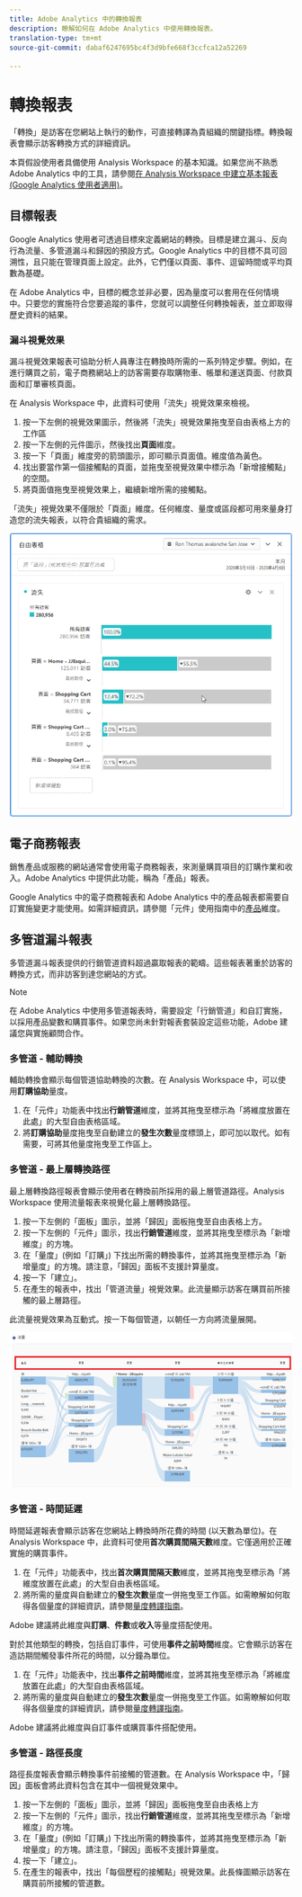 ```yaml
---
title: Adobe Analytics 中的轉換報表
description: 瞭解如何在 Adobe Analytics 中使用轉換報表。
translation-type: tm+mt
source-git-commit: dabaf6247695bc4f3d9bfe668f3ccfca12a52269

---
```



# 轉換報表

「轉換」是訪客在您網站上執行的動作，可直接轉譯為貴組織的關鍵指標。轉換報表會顯示訪客轉換方式的詳細資訊。

本頁假設使用者具備使用 Analysis Workspace 的基本知識。如果您尚不熟悉 Adobe Analytics 中的工具，請參閱[在 Analysis Workspace 中建立基本報表 (Google Analytics 使用者適用)](create-report.md)。

## 目標報表

Google Analytics 使用者可透過目標來定義網站的轉換。目標是建立漏斗、反向行為流量、多管道漏斗和歸因的預設方式。Google Analytics 中的目標不具可回溯性，且只能在管理頁面上設定。此外，它們僅以頁面、事件、逗留時間或平均頁數為基礎。

在 Adobe Analytics 中，目標的概念並非必要，因為量度可以套用在任何情境中。只要您的實施符合您要追蹤的事件，您就可以調整任何轉換報表，並立即取得歷史資料的結果。

### 漏斗視覺效果

漏斗視覺效果報表可協助分析人員專注在轉換時所需的一系列特定步驟。例如，在進行購買之前，電子商務網站上的訪客需要存取購物車、帳單和運送頁面、付款頁面和訂單審核頁面。

在 Analysis Workspace 中，此資料可使用「流失」視覺效果來檢視。

1. 按一下左側的視覺效果圖示，然後將「流失」視覺效果拖曳至自由表格上方的工作區
2. 按一下左側的元件圖示，然後找出&#x200B;**頁面**&#x200B;維度。
3. 按一下「頁面」維度旁的箭頭圖示，即可顯示頁面值。維度值為黃色。
4. 找出要當作第一個接觸點的頁面，並拖曳至視覺效果中標示為「新增接觸點」的空間。
5. 將頁面值拖曳至視覺效果上，繼續新增所需的接觸點。

「流失」視覺效果不僅限於「頁面」維度。任何維度、量度或區段都可用來量身打造您的流失報表，以符合貴組織的需求。

![流失視覺效果](/help/technotes/ga-to-aa/assets/fallout.png)

## 電子商務報表

銷售產品或服務的網站通常會使用電子商務報表，來測量購買項目的訂購作業和收入。Adobe Analytics 中提供此功能，稱為「產品」報表。

Google Analytics 中的電子商務報表和 Adobe Analytics 中的產品報表都需要自訂實施變更才能使用。如需詳細資訊，請參閱「元件」使用指南中的[產品](/help/components/c-variables/dimensionslist/reports-products.md)維度。

## 多管道漏斗報表

多管道漏斗報表提供的行銷管道資料超過贏取報表的範疇。這些報表著重於訪客的轉換方式，而非訪客到達您網站的方式。

>[!NOTE]
>
> 在 Adobe Analytics 中使用多管道報表時，需要設定「行銷管道」和自訂實施，以採用產品變數和購買事件。如果您尚未針對報表套裝設定這些功能，Adobe 建議您與實施顧問合作。

### 多管道 - 輔助轉換

輔助轉換會顯示每個管道協助轉換的次數。在 Analysis Workspace 中，可以使用&#x200B;**訂購協助**&#x200B;量度。

1. 在「元件」功能表中找出&#x200B;**行銷管道**&#x200B;維度，並將其拖曳至標示為「將維度放置在此處」的大型自由表格區域。
2. 將&#x200B;**訂購協助**&#x200B;量度拖曳至自動建立的&#x200B;**發生次數**&#x200B;量度標頭上，即可加以取代。如有需要，可將其他量度拖曳至工作區上。

### 多管道 - 最上層轉換路徑

最上層轉換路徑報表會顯示使用者在轉換前所採用的最上層管道路徑。Analysis Workspace 使用流量報表來視覺化最上層轉換路徑。

1. 按一下左側的「面板」圖示，並將「歸因」面板拖曳至自由表格上方。
2. 按一下左側的「元件」圖示，找出&#x200B;**行銷管道**&#x200B;維度，並將其拖曳至標示為「新增維度」的方塊。
3. 在「量度」(例如「訂購」) 下找出所需的轉換事件，並將其拖曳至標示為「新增量度」的方塊。請注意，「歸因」面板不支援計算量度。
4. 按一下「建立」。
5. 在產生的報表中，找出「管道流量」視覺效果。此流量顯示訪客在購買前所接觸的最上層路徑。

此流量視覺效果為互動式。按一下每個管道，以朝任一方向將流量展開。

![流量視覺效果](/help/technotes/ga-to-aa/assets/flow.png)

### 多管道 - 時間延遲

時間延遲報表會顯示訪客在您網站上轉換時所花費的時間 (以天數為單位)。在 Analysis Workspace 中，此資料可使用&#x200B;**首次購買間隔天數**&#x200B;維度。它僅適用於正確實施的購買事件。

1. 在「元件」功能表中，找出&#x200B;**首次購買間隔天數**&#x200B;維度，並將其拖曳至標示為「將維度放置在此處」的大型自由表格區域。
2. 將所需的量度與自動建立的&#x200B;**發生次數**&#x200B;量度一併拖曳至工作區。如需瞭解如何取得各個量度的詳細資訊，請參閱[量度轉譯指南](common-metrics.md)。

Adobe 建議將此維度與&#x200B;**訂購**、**件數**&#x200B;或&#x200B;**收入**&#x200B;等量度搭配使用。

對於其他類型的轉換，包括自訂事件，可使用&#x200B;**事件之前時間**&#x200B;維度。它會顯示訪客在造訪期間觸發事件所花的時間，以分鐘為單位。

1. 在「元件」功能表中，找出&#x200B;**事件之前時間**&#x200B;維度，並將其拖曳至標示為「將維度放置在此處」的大型自由表格區域。
2. 將所需的量度與自動建立的&#x200B;**發生次數**&#x200B;量度一併拖曳至工作區。如需瞭解如何取得各個量度的詳細資訊，請參閱[量度轉譯指南](common-metrics.md)。

Adobe 建議將此維度與自訂事件或購買事件搭配使用。

### 多管道 - 路徑長度

路徑長度報表會顯示轉換事件前接觸的管道數。在 Analysis Workspace 中，「歸因」面板會將此資料包含在其中一個視覺效果中。

1. 按一下左側的「面板」圖示，並將「歸因」面板拖曳至自由表格上方
2. 按一下左側的「元件」圖示，找出&#x200B;**行銷管道**&#x200B;維度，並將其拖曳至標示為「新增維度」的方塊。
3. 在「量度」(例如「訂購」) 下找出所需的轉換事件，並將其拖曳至標示為「新增量度」的方塊。請注意，「歸因」面板不支援計算量度。
4. 按一下「建立」。
5. 在產生的報表中，找出「每個歷程的接觸點」視覺效果。此長條圖顯示訪客在購買前所接觸的管道數。
